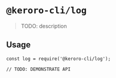# `@keroro-cli/log`

> TODO: description

## Usage

```
const log = require('@keroro-cli/log');

// TODO: DEMONSTRATE API
```
